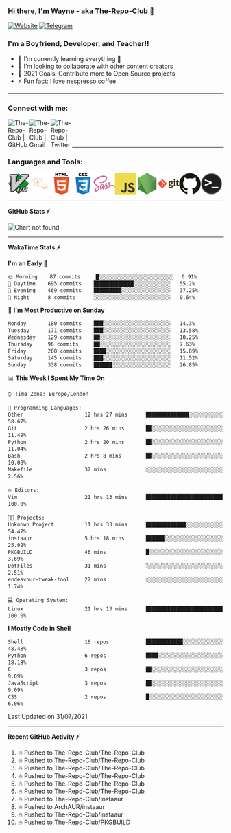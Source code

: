 ### Hi there, I'm Wayne - aka [The-Repo-Club][website] 👋

[![Website](https://img.shields.io/website?label=github.com/The-Repo-Club/&color=orange&style=flat-square&url=https://github.com/The-Repo-Club/)][website]
[![Telegram](https://img.shields.io/badge/Chat%20on-Telegram-orange.svg?color=orange&logo=telegram&style=flat-square)][telegram]

### I'm a Boyfriend, Developer, and Teacher!!

- 🌱 I’m currently learning everything 🤣
- 👯 I’m looking to collaborate with other content creators
- 🥅 2021 Goals: Contribute more to Open Source projects
- ⚡ Fun fact: I love nespresso coffee

---
### Connect with me:

[<img align="left" alt="The-Repo-Club | GitHub" width="50px" src="https://cdn.jsdelivr.net/npm/simple-icons@v3/icons/github.svg" />][website]
[<img align="left" alt="The-Repo-Club | Gmail" width="50px" src="https://cdn.jsdelivr.net/npm/simple-icons@v3/icons/gmail.svg" />][email]
[<img align="left" alt="The-Repo-Club | Twitter" width="50px" src="https://cdn.jsdelivr.net/npm/simple-icons@v3/icons/telegram.svg" />][telegram]

[website]: https://github.com/The-Repo-Club/
[email]: mailto:wayne6324@gmail.com
[telegram]: https://t.me/TheRepoClub

<br />
<br />
<br />

---
### Languages and Tools:

<img align="left" alt="Vim" width="50px" src="https://raw.githubusercontent.com/github/explore/80688e429a7d4ef2fca1e82350fe8e3517d3494d/topics/vim/vim.png" />
<img align="left" alt="Fish" width="50px" src="https://raw.githubusercontent.com/github/explore/80688e429a7d4ef2fca1e82350fe8e3517d3494d/topics/fish/fish.png" />
<img align="left" alt="HTML5" width="50px" src="https://raw.githubusercontent.com/github/explore/80688e429a7d4ef2fca1e82350fe8e3517d3494d/topics/html/html.png" />
<img align="left" alt="CSS3" width="50px" src="https://raw.githubusercontent.com/github/explore/80688e429a7d4ef2fca1e82350fe8e3517d3494d/topics/css/css.png" />
<img align="left" alt="Sass" width="50px" src="https://raw.githubusercontent.com/github/explore/80688e429a7d4ef2fca1e82350fe8e3517d3494d/topics/sass/sass.png" />
<img align="left" alt="JavaScript" width="50px" src="https://raw.githubusercontent.com/github/explore/80688e429a7d4ef2fca1e82350fe8e3517d3494d/topics/javascript/javascript.png" />
<img align="left" alt="Node.js" width="50px" src="https://raw.githubusercontent.com/github/explore/80688e429a7d4ef2fca1e82350fe8e3517d3494d/topics/nodejs/nodejs.png" />
<img align="left" alt="Git" width="50px" src="https://raw.githubusercontent.com/github/explore/80688e429a7d4ef2fca1e82350fe8e3517d3494d/topics/git/git.png" />
<img align="left" alt="GitHub" width="50px" src="https://raw.githubusercontent.com/github/explore/78df643247d429f6cc873026c0622819ad797942/topics/github/github.png" />
<img align="left" alt="Terminal" width="50px" src="https://raw.githubusercontent.com/github/explore/80688e429a7d4ef2fca1e82350fe8e3517d3494d/topics/terminal/terminal.png" />

<br />
<br />
<br />

---

**GitHub Stats ⚡**

![Chart not found](https://github-readme-stats.vercel.app/api?username=The-Repo-Club&theme=tokyonight&show_icons=true&count_private=true&hide_border=true&include_all_commits=true&custom_title=The-Repo-Club%27s+GitHub+Stats)


---

**WakaTime Stats ⚡**

<!--START_SECTION:waka-->
**I'm an Early 🐤** 

```text
🌞 Morning    87 commits     █░░░░░░░░░░░░░░░░░░░░░░░░   6.91% 
🌆 Daytime    695 commits    █████████████░░░░░░░░░░░░   55.2% 
🌃 Evening    469 commits    █████████░░░░░░░░░░░░░░░░   37.25% 
🌙 Night      8 commits      ░░░░░░░░░░░░░░░░░░░░░░░░░   0.64%

```
📅 **I'm Most Productive on Sunday** 

```text
Monday       180 commits    ███░░░░░░░░░░░░░░░░░░░░░░   14.3% 
Tuesday      171 commits    ███░░░░░░░░░░░░░░░░░░░░░░   13.58% 
Wednesday    129 commits    ██░░░░░░░░░░░░░░░░░░░░░░░   10.25% 
Thursday     96 commits     ██░░░░░░░░░░░░░░░░░░░░░░░   7.63% 
Friday       200 commits    ████░░░░░░░░░░░░░░░░░░░░░   15.89% 
Saturday     145 commits    ███░░░░░░░░░░░░░░░░░░░░░░   11.52% 
Sunday       338 commits    ██████░░░░░░░░░░░░░░░░░░░   26.85%

```


📊 **This Week I Spent My Time On** 

```text
⌚︎ Time Zone: Europe/London

💬 Programming Languages: 
Other                    12 hrs 27 mins      ██████████████░░░░░░░░░░░   58.67% 
Git                      2 hrs 26 mins       ██░░░░░░░░░░░░░░░░░░░░░░░   11.49% 
Python                   2 hrs 20 mins       ██░░░░░░░░░░░░░░░░░░░░░░░   11.04% 
Bash                     2 hrs 8 mins        ██░░░░░░░░░░░░░░░░░░░░░░░   10.08% 
Makefile                 32 mins             ░░░░░░░░░░░░░░░░░░░░░░░░░   2.56%

🔥 Editors: 
Vim                      21 hrs 13 mins      █████████████████████████   100.0%

🐱‍💻 Projects: 
Unknown Project          11 hrs 33 mins      █████████████░░░░░░░░░░░░   54.47% 
instaaur                 5 hrs 18 mins       ██████░░░░░░░░░░░░░░░░░░░   25.02% 
PKGBUILD                 46 mins             █░░░░░░░░░░░░░░░░░░░░░░░░   3.69% 
DotFiles                 31 mins             ░░░░░░░░░░░░░░░░░░░░░░░░░   2.51% 
endeavour-tweak-tool     22 mins             ░░░░░░░░░░░░░░░░░░░░░░░░░   1.74%

💻 Operating System: 
Linux                    21 hrs 13 mins      █████████████████████████   100.0%

```

**I Mostly Code in Shell** 

```text
Shell                    16 repos            ████████████░░░░░░░░░░░░░   48.48% 
Python                   6 repos             ████░░░░░░░░░░░░░░░░░░░░░   18.18% 
C                        3 repos             ██░░░░░░░░░░░░░░░░░░░░░░░   9.09% 
JavaScript               3 repos             ██░░░░░░░░░░░░░░░░░░░░░░░   9.09% 
CSS                      2 repos             █░░░░░░░░░░░░░░░░░░░░░░░░   6.06%

```



 Last Updated on 31/07/2021
<!--END_SECTION:waka-->

---

**Recent GitHub Activity :zap:**

<!--START_SECTION:activity-->
1. 🔥 Pushed to The-Repo-Club/The-Repo-Club
2. 🔥 Pushed to The-Repo-Club/The-Repo-Club
3. 🔥 Pushed to The-Repo-Club/The-Repo-Club
4. 🔥 Pushed to The-Repo-Club/The-Repo-Club
5. 🔥 Pushed to The-Repo-Club/The-Repo-Club
6. 🔥 Pushed to The-Repo-Club/The-Repo-Club
7. 🔥 Pushed to The-Repo-Club/instaaur
8. 🔥 Pushed to ArchAUR/instaaur
9. 🔥 Pushed to The-Repo-Club/instaaur
10. 🔥 Pushed to The-Repo-Club/PKGBUILD
<!--END_SECTION:activity-->